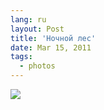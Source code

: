 ```yaml
---
lang: ru
layout: Post
title: 'Ночной лес'
date: Mar 15, 2011
tags:
  - photos
---
```


![](photo://2010-09-21_5D_9793_Artem_Sapegin)
